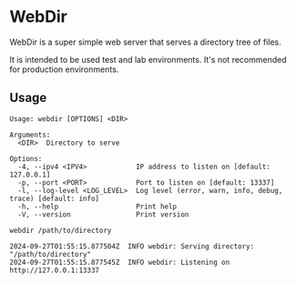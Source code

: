 # WebDir

WebDir is a super simple web server that serves a directory tree of files.

It is intended to be used test and lab environments. It's not recommended for production environments.

## Usage
```
Usage: webdir [OPTIONS] <DIR>

Arguments:
  <DIR>  Directory to serve

Options:
  -4, --ipv4 <IPV4>            IP address to listen on [default: 127.0.0.1]
  -p, --port <PORT>            Port to listen on [default: 13337]
  -l, --log-level <LOG_LEVEL>  Log level (error, warn, info, debug, trace) [default: info]
  -h, --help                   Print help
  -V, --version                Print version
```

```
webdir /path/to/directory

2024-09-27T01:55:15.877504Z  INFO webdir: Serving directory: "/path/to/directory"
2024-09-27T01:55:15.877545Z  INFO webdir: Listening on http://127.0.0.1:13337
```